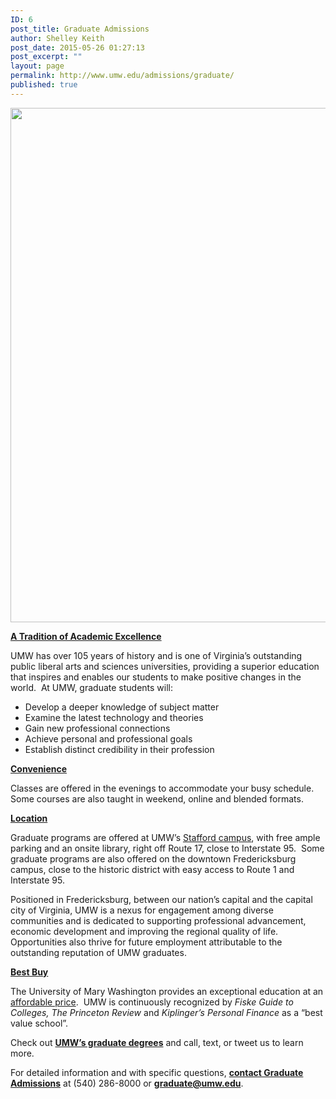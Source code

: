 ```yaml
---
ID: 6
post_title: Graduate Admissions
author: Shelley Keith
post_date: 2015-05-26 01:27:13
post_excerpt: ""
layout: page
permalink: http://www.umw.edu/admissions/graduate/
published: true
---
```

<img class="" src="https://umwedu.smugmug.com/Stafford-Campus/i-tDp87Qb/0/X2/Library%203-X2.jpg" alt="" width="1280" height="823" />

<strong><u>A Tradition of Academic Excellence</u></strong>

UMW has over 105 years of history and is one of Virginia’s outstanding public liberal arts and sciences universities, providing a superior education that inspires and enables our students to make positive changes in the world.  At UMW, graduate students will:
<ul>
	<li>Develop a deeper knowledge of subject matter</li>
	<li>Examine the latest technology and theories</li>
	<li>Gain new professional connections</li>
	<li>Achieve personal and professional goals</li>
	<li>Establish distinct credibility in their profession</li>
</ul>
<strong><u>Convenience</u></strong>

Classes are offered in the evenings to accommodate your busy schedule. Some courses are also taught in weekend, online and blended formats.

<strong><u>Location</u></strong>

Graduate programs are offered at UMW’s <a href="https://www.google.com/maps/place/University+Hall,+121+University+Blvd,+Fredericksburg,+VA+22406/@38.3705197,-77.5316395,17z/data=!3m1!4b1!4m2!3m1!1s0x89b6eb1a48998ae1:0xaf08a3168308bde4">Stafford campus</a>, with free ample parking and an onsite library, right off Route 17, close to Interstate 95.  Some graduate programs are also offered on the downtown Fredericksburg campus, close to the historic district with easy access to Route 1 and Interstate 95.

Positioned in Fredericksburg, between our nation’s capital and the capital city of Virginia, UMW is a nexus for engagement among diverse communities and is dedicated to supporting professional advancement, economic development and improving the regional quality of life. Opportunities also thrive for future employment attributable to the outstanding reputation of UMW graduates.

<strong><u>Best Buy</u></strong>

The University of Mary Washington provides an exceptional education at an <a href="http://adminfinance.umw.edu/studentaccounts/tuition-and-fees/staffordcampus/#__utma=1.1977989319.1445481205.1445892298.1445879441.8&amp;__utmb=1.4.9.1445975515974&amp;__utmc=1&amp;__utmx=&amp;__utmz=1.1445481205.1.1.utmcsr=(direct)|utmccn=(direct)|utmcmd=(none)&amp;__utmv=-&amp;__utmk=97771167">affordable price</a>.  UMW is continuously recognized by <em>Fiske Guide to Colleges, The Princeton Review</em> and <em>Kiplinger’s Personal Finance</em> as a “best value school”.

Check out <a href="http://www.umw.edu/admissions/graduate/degrees/"><strong>UMW’s graduate degrees</strong></a> and call, text, or tweet us to learn more.

For detailed information and with specific questions, <a href="http://www.umw.edu/admissions/graduate/contact-graduate/"><strong>contact Graduate Admissions</strong></a> at (540) 286-8000 or <a href="mailto:graduate@umw.edu"><strong>graduate@umw.edu</strong></a>.

&nbsp;